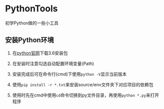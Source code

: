 # PythonTools

初学Python做的一些小工具

## 安装Python环境

1. 在[python官网](https://www.python.org/downloads/windows/)下载3.6安装包

2. 在安装时注意勾选自动配置环境变量(Path)

3. 安装完成后可在命令行(cmd)下使用`python -V`显示当前版本

4. 使用`pip install -r *.txt`来安装source/env文件夹下对应项目的依赖包

5. 使用时先在cmd中使用`cd`命令切换到py文件目录，再使用`python *.py`来打开程序
   ​